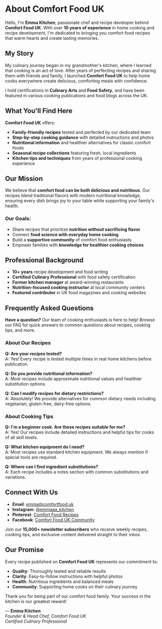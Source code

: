 # About Comfort Food UK

Hello, I'm **Emma Kitchen**, passionate chef and recipe developer behind **Comfort Food UK**. With over **10 years of experience** in home cooking and recipe development, I'm dedicated to bringing you comfort food recipes that warm hearts and create lasting memories.

## My Story

My culinary journey began in my grandmother's kitchen, where I learned that cooking is an act of love. After years of perfecting recipes and sharing them with friends and family, I launched **Comfort Food UK** to help home cooks everywhere create delicious, comforting meals with confidence.

I hold certifications in **Culinary Arts** and **Food Safety**, and have been featured in various cooking publications and food blogs across the UK.

## What You'll Find Here

**Comfort Food UK** offers:

- **Family-friendly recipes** tested and perfected by our dedicated team
- **Step-by-step cooking guidance** with detailed instructions and photos  
- **Nutritional information** and healthier alternatives for classic comfort foods
- **Seasonal recipe collections** featuring fresh, local ingredients
- **Kitchen tips and techniques** from years of professional cooking experience

## Our Mission

We believe that **comfort food can be both delicious and nutritious**. Our recipes blend traditional flavors with modern nutritional knowledge, ensuring every dish brings joy to your table while supporting your family's health.

### Our Goals:
- Share recipes that prioritize **nutrition without sacrificing flavor**
- Connect **food science with everyday home cooking**
- Build a **supportive community** of comfort food enthusiasts  
- Empower families with **knowledge for healthier cooking choices**

## Professional Background

- **10+ years** recipe development and food writing
- **Certified Culinary Professional** with food safety certification
- **Former kitchen manager** at award-winning restaurants
- **Nutrition-focused cooking instructor** at local community centers
- **Featured contributor** in UK food magazines and cooking websites

## Frequently Asked Questions

**Have a question?** Our team of cooking enthusiasts is here to help! Browse our FAQ for quick answers to common questions about recipes, cooking tips, and more.

### About Our Recipes
**Q: Are your recipes tested?**  
A: Yes! Every recipe is tested multiple times in real home kitchens before publication.

**Q: Do you provide nutritional information?**  
A: Most recipes include approximate nutritional values and healthier substitution options.

**Q: Can I modify recipes for dietary restrictions?**  
A: Absolutely! We provide alternatives for common dietary needs including vegetarian, gluten-free, dairy-free options.

### About Cooking Tips
**Q: I'm a beginner cook. Are these recipes suitable for me?**  
A: Yes! Our recipes include detailed instructions and helpful tips for cooks of all skill levels.

**Q: What kitchen equipment do I need?**  
A: Most recipes use standard kitchen equipment. We always mention if special tools are required.

**Q: Where can I find ingredient substitutions?**  
A: Each recipe includes a notes section with common substitutions and variations.

## Connect With Us

- **Email**: emma@comfortfood.uk
- **Instagram**: [@emmaaa_kitchen](https://www.instagram.com/emmaaa_kitchen/)
- **Pinterest**: [Comfort Food Recipes](https://www.pinterest.com/Comfortfood00/)
- **Facebook**: [Comfort Food UK Community](https://www.facebook.com/profile.php?id=61578689713037)

Join our **15,000+ newsletter subscribers** who receive weekly recipes, cooking tips, and exclusive content delivered straight to their inbox.

## Our Promise

Every recipe published on **Comfort Food UK** represents our commitment to:
- **Quality**: Thoroughly tested and reliable results
- **Clarity**: Easy-to-follow instructions with helpful photos
- **Health**: Nutritious ingredients and balanced meals
- **Community**: Supporting home cooks on their culinary journey

Thank you for being part of our comfort food family. Your success in the kitchen is our greatest reward!

— **Emma Kitchen**  
*Founder & Head Chef, Comfort Food UK*  
*Certified Culinary Professional*
